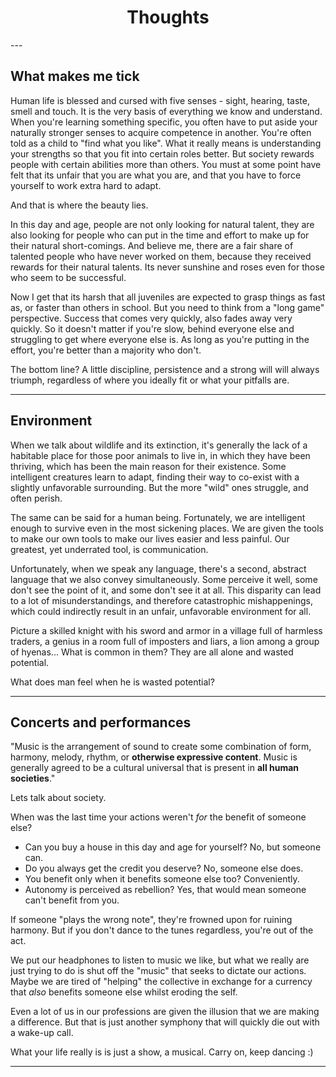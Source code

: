 <center><h1>Thoughts</h1></center>
---

## What makes me tick

Human life is blessed and cursed with five senses - sight, hearing, taste, smell and touch. It is the very basis of everything we know and understand.
When you're learning something specific, you often have to put aside your naturally stronger senses to acquire competence in another.
You're often told as a child to "find what you like". What it really means is understanding your strengths so that you fit into certain roles better. 
But society rewards people with certain abilities more than others. You must at some point have felt that its unfair that you are what you are, and that you have to force yourself to work extra hard to adapt.

And that is where the beauty lies. 

In this day and age, people are not only looking for natural talent, they are also looking for people who can put in the time and effort to make up for their natural short-comings. And believe me, there are a fair share of talented people who have never worked on them, because they received rewards for their natural talents. Its never sunshine and roses even for those who seem to be successful.

Now I get that its harsh that all juveniles are expected to grasp things as fast as, or faster than others in school. But you need to think from a "long game" perspective. Success that comes very quickly, also fades away very quickly.
So it doesn't matter if you're slow, behind everyone else and struggling to get where everyone else is. As long as you're putting in the effort, you're better than a majority who don't.

The bottom line? A little discipline, persistence and a strong will will always triumph, regardless of where you ideally fit or what your pitfalls are.

---

## Environment

When we talk about wildlife and its extinction, it's generally the lack of a habitable place for those poor animals to live in, in which they have been thriving, which has been the main reason for their existence. Some intelligent creatures learn to adapt, finding their way to co-exist with a slightly unfavorable surrounding. But the more "wild" ones struggle, and often perish.

The same can be said for a human being. Fortunately, we are intelligent enough to survive even in the most sickening places. We are given the tools to make our own tools to make our lives easier and less painful. Our greatest, yet underrated tool, is communication. 

Unfortunately, when we speak any language, there's a second, abstract language that we also convey simultaneously. Some perceive it well, some don't see the point of it, and some don't see it at all. This disparity can lead to a lot of misunderstandings, and therefore catastrophic mishappenings, which could indirectly result in an unfair, unfavorable environment for all.

Picture a skilled knight with his sword and armor in a village full of harmless traders, a genius in a room full of imposters and liars, a lion among a group of hyenas... What is common in them? They are all alone and wasted potential.

What does man feel when he is wasted potential?

---

## Concerts and performances

"Music is the arrangement of sound to create some combination of form, harmony, melody, rhythm, or **otherwise expressive content**. Music is generally agreed to be a cultural universal that is present in **all human societies**."

Lets talk about society.

When was the last time your actions weren't *for* the benefit of someone else?
- Can you buy a house in this day and age for yourself? No, but someone can.
- Do you always get the credit you deserve? No, someone else does.
- You benefit only when it benefits someone else too? Conveniently.
- Autonomy is perceived as rebellion? Yes, that would mean someone can't benefit from you.

If someone "plays the wrong note", they're frowned upon for ruining harmony. But if you don't dance to the tunes regardless, you're out of the act.

We put our headphones to listen to music we like, but what we really are just trying to do is shut off the "music" that seeks to dictate our actions. Maybe we are tired of "helping" the collective in exchange for a currency that *also* benefits someone else whilst eroding the self.

Even a lot of us in our professions are given the illusion that we are making a difference. But that is just another symphony that will quickly die out with a wake-up call.

What your life really is is just a show, a musical. Carry on, keep dancing :)

---
